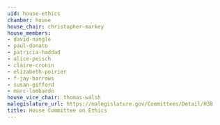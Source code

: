 ```yaml
---
uid: house-ethics
chamber: house
house_chair: christopher-markey
house_members:
- david-nangle
- paul-donato
- patricia-haddad
- alice-peisch
- claire-cronin
- elizabeth-poirier
- f-jay-barrows
- susan-gifford
- marc-lombardo
house_vice_chair: thomas-walsh
malegislature_url: https://malegislature.gov/Committees/Detail/H38
title: House Committee on Ethics
---
```

